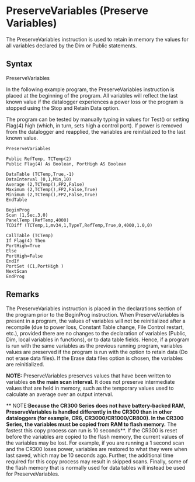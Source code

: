 # PreserveVariables (Preserve Variables)

The PreserveVariables instruction is used to retain in memory the values for all variables declared by the Dim or Public statements.

## Syntax

PreserveVariables

In the following example program, the PreserveVariables instruction is placed at the beginning of the program. All variables will reflect the last known value if the datalogger experiences a power loss or the program is stopped using the Stop and Retain Data option.

The program can be tested by manually typing in values for Test() or setting Flag(4) high (which, in turn, sets high a control port). If power is removed from the datalogger and reapplied, the variables are reinitialized to the last known value.

```
PreserveVariables

Public RefTemp, TCTemp(2)
Public Flag(4) As Boolean, PortHigh AS Boolean

DataTable (TCTemp,True,-1)
DataInterval (0,1,Min,10)
Average (2,TCTemp(),FP2,False)
Maximum (2,TCTemp(),FP2,False,True)
Minimum (2,TCTemp(),FP2,False,True)
EndTable

BeginProg
Scan (1,Sec,3,0)
PanelTemp (RefTemp,4000)
TCDiff (TCTemp,1,mv34,1,TypeT,RefTemp,True,0,4000,1.0,0)

CallTable (TCTemp)
If Flag(4) Then
PortHigh=True
Else
PortHigh=False
EndIf
PortSet (C1,PortHigh )
NextScan
EndProg
```

## Remarks

The PreserveVariables instruction is placed in the declarations section of the program prior to the BeginProg instruction. When PreserveVariables is present in a program, the values of variables will not be reinitialized after a recompile (due to power loss, Constant Table change, File Control restart, etc.), provided there are no changes to the declaration of variables (Public, Dim, local variables in functions), or to data table fields. Hence, if a program is run with the same variables as the previous running program, variables values are preserved if the program is run with the option to retain data (Do not erase data files). If the Erase data files option is chosen, the variables are reinitialized.

**NOTE:** PreserveVariables preserves values that have been written to variables **on the main scan interval**. It does not preserve intermediate values that are held in memory, such as the temporary values used to calculate an average over an output interval.

** NOTE:**Because the CR300 Series does not have battery-backed RAM, PreserveVariables is handled differently in the CR300 than in other dataloggers (for example, CR6, CR3000/CR1000/CR800). In the CR300 Series, the variables must be copied from RAM to flash memory.** The fastest this copy process can run is 10 seconds**. If the CR300 is reset before the variables are copied to the flash memory, the current values of the variables may be lost. For example, if you are running a 1 second scan and the CR300 loses power, variables are restored to what they were when last saved, which may be 10 seconds ago. Further, the additional time required for this copy process may result in skipped scans. Finally, some of the flash memory that is normally used for data tables will instead be used for PreserveVariables.
